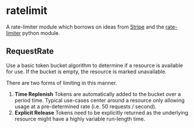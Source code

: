 # ratelimit

A rate-limiter module which borrows on ideas from [Stripe](https://stripe.com/blog/rate-limiters) and the [rate-limiter](https://github.com/lifeomic/rate-limiter-py) python module.

## RequestRate

Use a basic token bucket algorithm to 
determine if a resource is available for use. If the bucket is empty, the resource is marked unavailable.

There are two forms of limiting in this manner. 
1. **Time Replenish** Tokens are automatically added to the bucket over a period time. Typical use-cases center around a resource only allowing usage at a pre-determined rate (i.e. 50 requests / second).
2. **Explicit Release** Tokens need to be explicitly returned as the underlying resource might have a highly variable run-length time.

